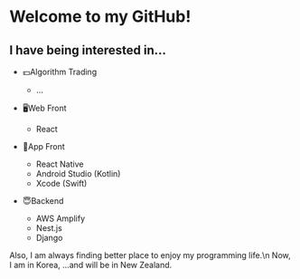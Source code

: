 Welcome to my GitHub!
==

I have being interested in...
--
- 💵Algorithm Trading
  -  ...
  
- 🖥Web Front 
  - React 

- 📱App Front
  - React Native
  - Android Studio (Kotlin)
  - Xcode (Swift)
  
- 😇Backend
  - AWS Amplify
  - Nest.js
  - Django
  
Also, I am always finding better place to enjoy my programming life.\n
Now, I am in Korea, ...and will be in New Zealand.
